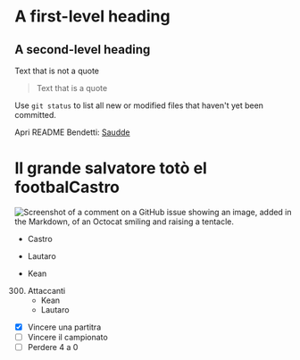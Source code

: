 # A first-level heading
## A second-level heading


Text that is not a quote

> Text that is a quote

Use `git status` to list all new or modified files that haven't yet been committed.

Apri README Bendetti: [Saudde](/Docs/README_Benedetti.MD)

# Il grande salvatore totò el footbalCastro
![Screenshot of a comment on a GitHub issue showing an image, added in the Markdown, of an Octocat smiling and raising a tentacle.](https://tmssl.akamaized.net/images/foto/galerie/santiago-castro-bologna-23-24-1717597815-138563.jpg)




- Castro                     
* Lautaro
+ Kean

300. Attaccanti
     - Kean
     - Lautaro

- [x] Vincere una partitra
- [ ] Vincere il campionato
- [ ] Perdere 4 a 0
